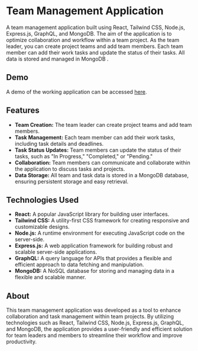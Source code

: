 # Team Management Application

A team management application built using React, Tailwind CSS, Node.js, Express.js, GraphQL, and MongoDB. The aim of the application is to optimize collaboration and workflow within a team project. As the team leader, you can create project teams and add team members. Each team member can add their work tasks and update the status of their tasks. All data is stored and managed in MongoDB .

## Demo

A demo of the working application can be accessed [here](https://drive.google.com/file/d/1MXPbdlk3A-O1i7catwRouj3Ant7SBqY3/view?usp=share_link).

## Features

- **Team Creation:** The team leader can create project teams and add team members.
- **Task Management:** Each team member can add their work tasks, including task details and deadlines.
- **Task Status Updates:** Team members can update the status of their tasks, such as "In Progress," "Completed," or "Pending."
- **Collaboration:** Team members can communicate and collaborate within the application to discuss tasks and projects.
- **Data Storage:** All team and task data is stored in a MongoDB database, ensuring persistent storage and easy retrieval.

## Technologies Used

- **React:** A popular JavaScript library for building user interfaces.
- **Tailwind CSS:** A utility-first CSS framework for creating responsive and customizable designs.
- **Node.js:** A runtime environment for executing JavaScript code on the server-side.
- **Express.js:** A web application framework for building robust and scalable server-side applications.
- **GraphQL:** A query language for APIs that provides a flexible and efficient approach to data fetching and manipulation.
- **MongoDB:** A NoSQL database for storing and managing data in a flexible and scalable manner.

## About

This team management application was developed as a tool to enhance collaboration and task management within team projects. By utilizing technologies such as React, Tailwind CSS, Node.js, Express.js, GraphQL, and MongoDB, the application provides a user-friendly and efficient solution for team leaders and members to streamline their workflow and improve productivity.
